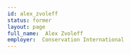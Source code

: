 ```yaml
---
id: alex_zvoleff
status: former
layout: page
full_name:  Alex Zvoleff
employer:  Conservation International
---
```

